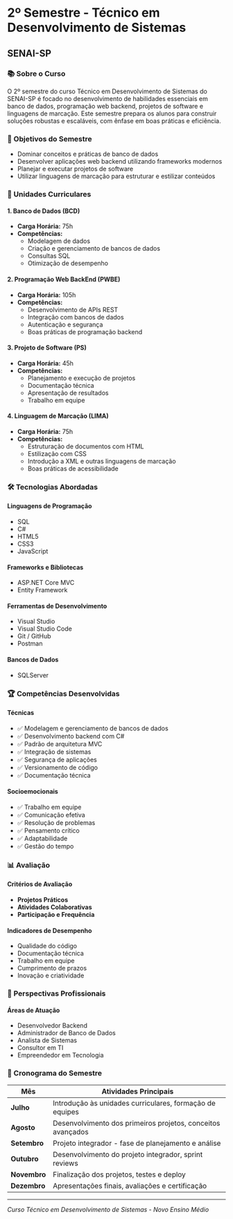 # 2º Semestre - Técnico em Desenvolvimento de Sistemas

## SENAI-SP

### 📚 Sobre o Curso

O 2º semestre do curso Técnico em Desenvolvimento de Sistemas do SENAI-SP é focado no desenvolvimento de habilidades essenciais em banco de dados, programação web backend, projetos de software e linguagens de marcação. Este semestre prepara os alunos para construir soluções robustas e escaláveis, com ênfase em boas práticas e eficiência.

### 🎯 Objetivos do Semestre

- Dominar conceitos e práticas de banco de dados
- Desenvolver aplicações web backend utilizando frameworks modernos
- Planejar e executar projetos de software
- Utilizar linguagens de marcação para estruturar e estilizar conteúdos

### 📖 Unidades Curriculares

#### 1. Banco de Dados (BCD)

- **Carga Horária:** 75h
- **Competências:**
  - Modelagem de dados
  - Criação e gerenciamento de bancos de dados
  - Consultas SQL
  - Otimização de desempenho

#### 2. Programação Web BackEnd (PWBE)

- **Carga Horária:** 105h
- **Competências:**
  - Desenvolvimento de APIs REST
  - Integração com bancos de dados
  - Autenticação e segurança
  - Boas práticas de programação backend

#### 3. Projeto de Software (PS)

- **Carga Horária:** 45h
- **Competências:**
  - Planejamento e execução de projetos
  - Documentação técnica
  - Apresentação de resultados
  - Trabalho em equipe

#### 4. Linguagem de Marcação (LIMA)

- **Carga Horária:** 75h
- **Competências:**
  - Estruturação de documentos com HTML
  - Estilização com CSS
  - Introdução a XML e outras linguagens de marcação
  - Boas práticas de acessibilidade

### 🛠️ Tecnologias Abordadas

#### Linguagens de Programação

- SQL
- C#
- HTML5
- CSS3
- JavaScript

#### Frameworks e Bibliotecas

- ASP.NET Core MVC
- Entity Framework

#### Ferramentas de Desenvolvimento

- Visual Studio
- Visual Studio Code
- Git / GitHub
- Postman

#### Bancos de Dados

- SQLServer

### 🏆 Competências Desenvolvidas

#### Técnicas

- ✅ Modelagem e gerenciamento de bancos de dados
- ✅ Desenvolvimento backend com C#
- ✅ Padrão de arquitetura MVC
- ✅ Integração de sistemas
- ✅ Segurança de aplicações
- ✅ Versionamento de código
- ✅ Documentação técnica

#### Socioemocionais

- ✅ Trabalho em equipe
- ✅ Comunicação efetiva
- ✅ Resolução de problemas
- ✅ Pensamento crítico
- ✅ Adaptabilidade
- ✅ Gestão do tempo

### 📊 Avaliação

#### Critérios de Avaliação

- **Projetos Práticos**
- **Atividades Colaborativas**
- **Participação e Frequência**

#### Indicadores de Desempenho

- Qualidade do código
- Documentação técnica
- Trabalho em equipe
- Cumprimento de prazos
- Inovação e criatividade

### 🚀 Perspectivas Profissionais

#### Áreas de Atuação

- Desenvolvedor Backend
- Administrador de Banco de Dados
- Analista de Sistemas
- Consultor em TI
- Empreendedor em Tecnologia

### 📅 Cronograma do Semestre

| Mês          | Atividades Principais                                       |
| ------------ | ----------------------------------------------------------- |
| **Julho**    | Introdução às unidades curriculares, formação de equipes    |
| **Agosto**   | Desenvolvimento dos primeiros projetos, conceitos avançados |
| **Setembro** | Projeto integrador - fase de planejamento e análise         |
| **Outubro**  | Desenvolvimento do projeto integrador, sprint reviews       |
| **Novembro** | Finalização dos projetos, testes e deploy                   |
| **Dezembro** | Apresentações finais, avaliações e certificação             |

---

_Curso Técnico em Desenvolvimento de Sistemas - Novo Ensino Médio_
